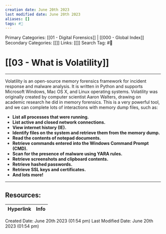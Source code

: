 ```yaml
---
creation date: June 20th 2023
last modified date: June 20th 2023
aliases: []
tags: #📖
---
```


Primary Categories: [[01 - Digital Forensics]] | [[000 - Global Index]] 
Secondary Categories: [[]] 
Links: [[]] 
Search Tag: #📖  

# [[03 - What is Volatility]]  
---

Volatility is an open-source memory forensics framework for incident response and malware analysis. It is written in Python and supports Microsoft Windows, Mac OS X, and Linux operating systems. Volatility was originally created by computer scientist Aaron Walters, drawing on academic research he did in memory forensics. This is a very powerful tool, and we can complete lots of interactions with memory dump files, such as:

- **List all processes that were running.**
- **List active and closed network connections.**
- **View internet history (IE).**
- **Identify files on the system and retrieve them from the memory dump.**
- **Read the contents of notepad documents.**
- **Retrieve commands entered into the Windows Command Prompt (CMD).**
- **Scan for the presence of malware using YARA rules.**
- **Retrieve screenshots and clipboard contents.**
- **Retrieve hashed passwords.**
- **Retrieve SSL keys and certificates.**
- **And lots more!**


___

## Resources:

| Hyperlink | Info |
| --------- | ---- |


Created Date: June 20th 2023 (01:54 pm) 
Last Modified Date: June 20th 2023 (01:54 pm)
